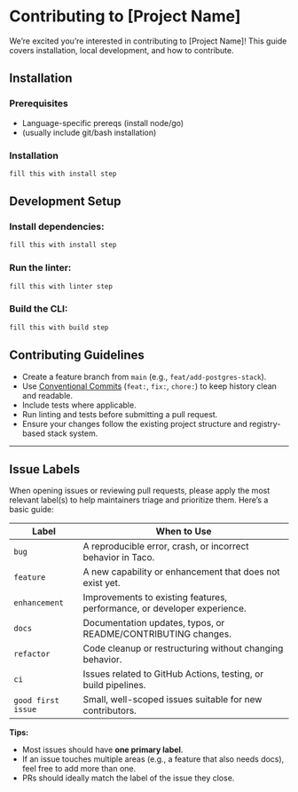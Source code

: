 # Contributing to [Project Name]

We’re excited you’re interested in contributing to [Project Name]! This guide covers installation, local development, and how to contribute.

## Installation

### Prerequisites
- Language-specific prereqs (install node/go)
- (usually include git/bash installation)

### Installation
```bash
fill this with install step
```
## Development Setup

### Install dependencies:
```bash
fill this with install step
```

### Run the linter:
```bash
fill this with linter step
```


### Build the CLI:
```bash
fill this with build step
```

## Contributing Guidelines

- Create a feature branch from `main` (e.g., `feat/add-postgres-stack`).
- Use [Conventional Commits](https://www.conventionalcommits.org/) (`feat:`, `fix:`, `chore:`) to keep history clean and readable.
- Include tests where applicable.
- Run linting and tests before submitting a pull request.
- Ensure your changes follow the existing project structure and registry-based stack system.

---

## Issue Labels

When opening issues or reviewing pull requests, please apply the most relevant label(s) to help maintainers triage and prioritize them. Here’s a basic guide:

| Label | When to Use |
|-------|-------------|
| `bug` | A reproducible error, crash, or incorrect behavior in Taco. |
| `feature` | A new capability or enhancement that does not exist yet. |
| `enhancement` | Improvements to existing features, performance, or developer experience. |
| `docs` | Documentation updates, typos, or README/CONTRIBUTING changes. |
| `refactor` | Code cleanup or restructuring without changing behavior. |
| `ci` | Issues related to GitHub Actions, testing, or build pipelines. |
| `good first issue` | Small, well-scoped issues suitable for new contributors. |

**Tips:**
- Most issues should have **one primary label**.
- If an issue touches multiple areas (e.g., a feature that also needs docs), feel free to add more than one.
- PRs should ideally match the label of the issue they close.
  
